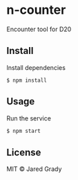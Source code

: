 # n-counter
Encounter tool for D20

## Install
Install dependencies
```
$ npm install
```
## Usage
Run the service
```js
$ npm start  
```

## License

MIT © Jared Grady
